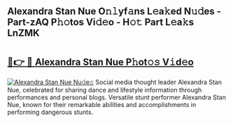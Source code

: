 ## Alexandra Stan Nue O𝚗𝚕yf𝚊ns L𝚎a𝚔ed N𝚞𝚍es - Part-zAQ P𝚑𝚘tos Vi𝚍𝚎o - H𝚘𝚝 Part L𝚎a𝚔s LnZMK

# <h2><a href="http://kfep8a.oniu.top/?m=Alexandra+Stan+Nue">🔗👉 🔴 Alexandra Stan Nue P𝚑ot𝚘𝚜 V𝚒d𝚎o</a></h2>

[![Alexandra Stan Nue Nu𝚍e𝚜](https://i.imgur.com/0qMVB7G.gif)](http://kfep8a.oniu.top/?m=Alexandra+Stan+Nue)
Social media thought leader Alexandra Stan Nue, celebrated for sharing dance and lifestyle information through performances and personal blogs. Versatile stunt performer Alexandra Stan Nue, known for their remarkable abilities and accomplishments in performing dangerous stunts.  
